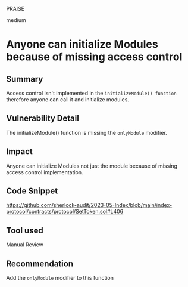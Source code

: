 PRAISE

medium

# Anyone can initialize Modules because of missing access control

## Summary
Access control isn't implemented in the `initializeModule() function` therefore anyone can call it and initialize modules.

## Vulnerability Detail
The initializeModule() function is missing the `onlyModule` modifier.

## Impact
Anyone can initialize Modules not just the module because of missing access control implementation.

## Code Snippet
https://github.com/sherlock-audit/2023-05-Index/blob/main/index-protocol/contracts/protocol/SetToken.sol#L406

## Tool used

Manual Review

## Recommendation
Add the `onlyModule` modifier to this function